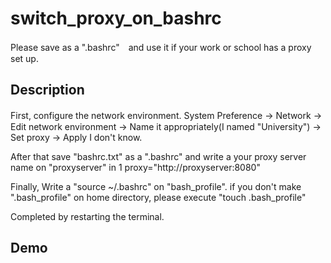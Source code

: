# switch_proxy_on_bashrc

Please save as a ".bashrc"　and use it if your work or school has a proxy set up.

## Description
First, configure the network environment.
<Mac>
System Preference → Network →　Edit network environment → Name it appropriately(I named "University")
→ Set proxy → Apply
<Windows>
 I don't know.
  
After that save "bashrc.txt" as a ".bashrc" and write a your proxy server name on "proxyserver" in 
1 proxy="http://proxyserver:8080"

Finally, Write a "source ~/.bashrc" on "bash_profile".
if you don't make ".bash_profile" on home directory, please execute "touch .bash_profile"

Completed by restarting the terminal.

## Demo

